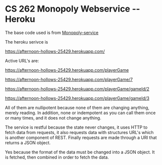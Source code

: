 # CS 262 Monopoly Webservice -- Heroku

The base code used is from [Monopoly-service](https://github.com/calvin-cs262-organization/monopoly-project)

The heroku serivce is 


 https://afternoon-hollows-25429.herokuapp.com/

Active URL's are:

https://afternoon-hollows-25429.herokuapp.com/playerGame

https://afternoon-hollows-25429.herokuapp.com/playerGame/7

https://afternoon-hollows-25429.herokuapp.com/playerGame/gameId/2

https://afternoon-hollows-25429.herokuapp.com/playerGame/gameId/3

All of them are nullipotent because none of them are changing anything, merely reading.
In addition, none or indempotent as you can call them once or many times, and it does not change anything.


The service is restful because the state never changes, it uses HTTP to fetch data from requests,
it also requests data with structures URL's which is another component of REST.
Finally requests are made through a URI that returns a JSON object.

Yes because the format of the data must be changed into a JSON object. It is fetched, then
combined in order to fetch the data.
